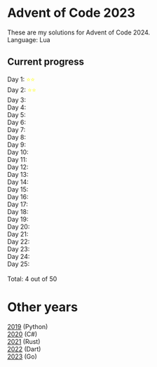 # Advent of Code 2023

These are my solutions for Advent of Code 2024.\
Language: Lua

## Current progress

Day 1: <span style="color:yellow">&#11088;&#11088;</span>\
Day 2: <span style="color:yellow">&#11088;&#11088;</span>\
Day 3: <span style="color:yellow"></span>\
Day 4: <span style="color:yellow"></span>\
Day 5: <span style="color:yellow"></span>\
Day 6: <span style="color:yellow"></span>\
Day 7: <span style="color:yellow"></span>\
Day 8: <span style="color:yellow"></span>\
Day 9: <span style="color:yellow"></span>\
Day 10: <span style="color:yellow"></span>\
Day 11: <span style="color:yellow"></span>\
Day 12: <span style="color:yellow"></span>\
Day 13: <span style="color:yellow"></span>\
Day 14: <span style="color:yellow"></span>\
Day 15: <span style="color:yellow"></span>\
Day 16: <span style="color:yellow"></span>\
Day 17: <span style="color:yellow"></span>\
Day 18: <span style="color:yellow"></span>\
Day 19: <span style="color:yellow"></span>\
Day 20: <span style="color:yellow"></span>\
Day 21: <span style="color:yellow"></span>\
Day 22: <span style="color:yellow"></span>\
Day 23: <span style="color:yellow"></span>\
Day 24: <span style="color:yellow"></span>\
Day 25: <span style="color:yellow"></span>\
\
Total: 4 out of 50

# Other years

[2019](https://github.com/Bjoergermeister/AdventOfCode2019) (Python)\
[2020](https://github.com/Bjoergermeister/AdventOfCode2020) (C#)\
[2021](https://github.com/Bjoergermeister/AdventOfCode2021) (Rust)\
[2022](https://github.com/Bjoergermeister/AdventOfCode2022) (Dart)\
[2023](httos;//github.com/Bjoergermeister/AdventOfCode2023) (Go)
